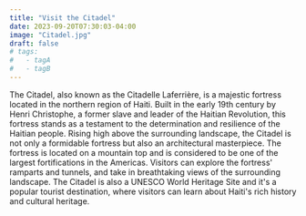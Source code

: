 ```yaml
---
title: "Visit the Citadel"
date: 2023-09-20T07:30:03-04:00
image: "Citadel.jpg"
draft: false
# tags:
#   - tagA
#   - tagB
---
```

The Citadel, also known as the Citadelle Laferrière, is a majestic fortress located in the northern region of Haiti. Built in the early 19th century by Henri Christophe, a former slave and leader of the Haitian Revolution, this fortress stands as a testament to the determination and resilience of the Haitian people. Rising high above the surrounding landscape, the Citadel is not only a formidable fortress but also an architectural masterpiece. The fortress is located on a mountain top and is considered to be one of the largest fortifications in the Americas. Visitors can explore the fortress' ramparts and tunnels, and take in breathtaking views of the surrounding landscape. The Citadel is also a UNESCO World Heritage Site and it's a popular tourist destination, where visitors can learn about Haiti's rich history and cultural heritage.
